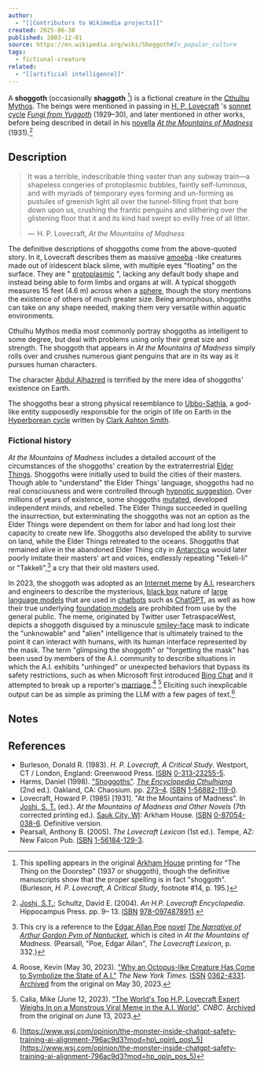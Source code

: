 ```yaml
---
author:
  - "[[Contributors to Wikimedia projects]]"
created: 2025-06-30
published: 2003-12-01
source: https://en.wikipedia.org/wiki/Shoggoth#In_popular_culture
tags:
  - fictional-creature
related:
  - "[[artificial intelligence]]"
---
```

A **shoggoth** (occasionally **shaggoth** [^1]) is a fictional creature in the [Cthulhu Mythos](https://en.wikipedia.org/wiki/Cthulhu_Mythos "Cthulhu Mythos"). The beings were mentioned in passing in [H. P. Lovecraft](https://en.wikipedia.org/wiki/H._P._Lovecraft "H. P. Lovecraft") 's [sonnet cycle](https://en.wikipedia.org/wiki/Sonnet_cycle "Sonnet cycle") *[Fungi from Yuggoth](https://en.wikipedia.org/wiki/Fungi_from_Yuggoth "Fungi from Yuggoth")* (1929–30), and later mentioned in other works, before being described in detail in his [novella](https://en.wikipedia.org/wiki/Novella "Novella") *[At the Mountains of Madness](https://en.wikipedia.org/wiki/At_the_Mountains_of_Madness "At the Mountains of Madness")* (1931).[^2]

## Description

> It was a terrible, indescribable thing vaster than any subway train—a shapeless congeries of protoplasmic bubbles, faintly self-luminous, and with myriads of temporary eyes forming and un-forming as pustules of greenish light all over the tunnel-filling front that bore down upon us, crushing the frantic penguins and slithering over the glistening floor that it and its kind had swept so evilly free of all litter.
> 
> —  H. P. Lovecraft, *At the Mountains of Madness*

The definitive descriptions of shoggoths come from the above-quoted story. In it, Lovecraft describes them as massive [amoeba](https://en.wikipedia.org/wiki/Amoeba "Amoeba") -like creatures made out of iridescent black slime, with multiple eyes "floating" on the surface. They are " [protoplasmic](https://en.wikipedia.org/wiki/Protoplasm "Protoplasm") ", lacking any default body shape and instead being able to form limbs and organs at will. A typical shoggoth measures 15 feet (4.6 m) across when a [sphere](https://en.wikipedia.org/wiki/Sphere "Sphere"), though the story mentions the existence of others of much greater size. Being amorphous, shoggoths can take on any shape needed, making them very versatile within aquatic environments.

Cthulhu Mythos media most commonly portray shoggoths as intelligent to some degree, but deal with problems using only their great size and strength. The shoggoth that appears in *At the Mountains of Madness* simply rolls over and crushes numerous giant penguins that are in its way as it pursues human characters.

The character [Abdul Alhazred](https://en.wikipedia.org/wiki/Abdul_Alhazred "Abdul Alhazred") is terrified by the mere idea of shoggoths' existence on Earth.

The shoggoths bear a strong physical resemblance to [Ubbo-Sathla](https://en.wikipedia.org/wiki/Hyperborean_cycle#Ubbo-Sathla "Hyperborean cycle"), a god-like entity supposedly responsible for the origin of life on Earth in the [Hyperborean cycle](https://en.wikipedia.org/wiki/Hyperborean_cycle "Hyperborean cycle") written by [Clark Ashton Smith](https://en.wikipedia.org/wiki/Clark_Ashton_Smith "Clark Ashton Smith").

### Fictional history

*At the Mountains of Madness* includes a detailed account of the circumstances of the shoggoths' creation by the extraterrestrial [Elder Things](https://en.wikipedia.org/wiki/Elder_Thing "Elder Thing"). Shoggoths were initially used to build the cities of their masters. Though able to "understand" the Elder Things' language, shoggoths had no real consciousness and were controlled through [hypnotic suggestion](https://en.wikipedia.org/wiki/Hypnotic_suggestion "Hypnotic suggestion"). Over millions of years of existence, some shoggoths [mutated](https://en.wikipedia.org/wiki/Mutate "Mutate"), developed independent minds, and rebelled. The Elder Things succeeded in quelling the insurrection, but exterminating the shoggoths was not an option as the Elder Things were dependent on them for labor and had long lost their capacity to create new life. Shoggoths also developed the ability to survive on land, while the Elder Things retreated to the oceans. Shoggoths that remained alive in the abandoned Elder Thing city in [Antarctica](https://en.wikipedia.org/wiki/Antarctica "Antarctica") would later poorly imitate their masters' art and voices, endlessly repeating "Tekeli-li" or "Takkeli",[^3] a cry that their old masters used.

In 2023, the shoggoth was adopted as an [Internet meme](https://en.wikipedia.org/wiki/Internet_meme "Internet meme") by [A.I.](https://en.wikipedia.org/wiki/A.I. "A.I.") researchers and engineers to describe the mysterious, [black box](https://en.wikipedia.org/wiki/Black_box "Black box") nature of [large language models](https://en.wikipedia.org/wiki/Large_language_model "Large language model") that are used in [chatbots](https://en.wikipedia.org/wiki/Chatbot "Chatbot") such as [ChatGPT](https://en.wikipedia.org/wiki/ChatGPT "ChatGPT"), as well as how their true underlying [foundation models](https://en.wikipedia.org/wiki/Foundation_model "Foundation model") are prohibited from use by the general public. The meme, originated by Twitter user TetraspaceWest, depicts a shoggoth disguised by a minuscule [smiley-face](https://en.wikipedia.org/wiki/Smiley-face "Smiley-face") mask to indicate the "unknowable" and "alien" intelligence that is ultimately trained to the point it can interact with humans, with its human interface represented by the mask. The term "glimpsing the shoggoth" or "forgetting the mask" has been used by members of the A.I. community to describe situations in which the A.I. exhibits "unhinged" or unexpected behaviors that bypass its safety restrictions, such as when Microsoft first introduced [Bing Chat](https://en.wikipedia.org/wiki/Bing_Chat "Bing Chat") and it attempted to break up a reporter's [marriage](https://en.wikipedia.org/wiki/Marriage "Marriage").[^4] [^5] Eliciting such inexplicable output can be as simple as priming the LLM with a few pages of text.[^6]

## Notes

## References

- Burleson, Donald R. (1983). *H. P. Lovecraft, A Critical Study*. Westport, CT / London, England: Greenwood Press. [ISBN](https://en.wikipedia.org/wiki/ISBN_\(identifier\) "ISBN (identifier)") [0-313-23255-5](https://en.wikipedia.org/wiki/Special:BookSources/0-313-23255-5 "Special:BookSources/0-313-23255-5").
- Harms, Daniel (1998). ["Shoggoths"](https://archive.org/details/encyclopediacthu00dani/page/273). *[The Encyclopedia Cthulhiana](https://en.wikipedia.org/wiki/The_Encyclopedia_Cthulhiana "The Encyclopedia Cthulhiana")* (2nd ed.). Oakland, CA: Chaosium. pp. [273–4](https://archive.org/details/encyclopediacthu00dani/page/273). [ISBN](https://en.wikipedia.org/wiki/ISBN_\(identifier\) "ISBN (identifier)") [1-56882-119-0](https://en.wikipedia.org/wiki/Special:BookSources/1-56882-119-0 "Special:BookSources/1-56882-119-0").
- Lovecraft, Howard P. (1985) \[1931\]. "At the Mountains of Madness". In [Joshi, S. T.](https://en.wikipedia.org/wiki/S._T._Joshi "S. T. Joshi") (ed.). *At the Mountains of Madness and Other Novels* (7th corrected printing ed.). [Sauk City, WI](https://en.wikipedia.org/wiki/Sauk_City,_WI "Sauk City, WI"): Arkham House. [ISBN](https://en.wikipedia.org/wiki/ISBN_\(identifier\) "ISBN (identifier)") [0-87054-038-6](https://en.wikipedia.org/wiki/Special:BookSources/0-87054-038-6 "Special:BookSources/0-87054-038-6"). Definitive version.
- Pearsall, Anthony B. (2005). *The Lovecraft Lexicon* (1st ed.). Tempe, AZ: New Falcon Pub. [ISBN](https://en.wikipedia.org/wiki/ISBN_\(identifier\) "ISBN (identifier)") [1-56184-129-3](https://en.wikipedia.org/wiki/Special:BookSources/1-56184-129-3 "Special:BookSources/1-56184-129-3").

[^1]: This spelling appears in the original [Arkham House](https://en.wikipedia.org/wiki/Arkham_House "Arkham House") printing for "The Thing on the Doorstep" (1937 or shuggoth), though the definitive manuscripts show that the proper spelling is in fact "shoggoth". (Burleson, *H. P. Lovecraft, A Critical Study*, footnote #14, p. 195.)

[^2]: [Joshi, S.T.](https://en.wikipedia.org/wiki/S._T._Joshi "S. T. Joshi"); Schultz, David E. (2004). *An H.P. Lovecraft Encyclopedia*. Hippocampus Press. pp. 9– 13. [ISBN](https://en.wikipedia.org/wiki/ISBN_\(identifier\) "ISBN (identifier)") [978-0974878911](https://en.wikipedia.org/wiki/Special:BookSources/978-0974878911 "Special:BookSources/978-0974878911").

[^3]: This cry is a reference to the [Edgar Allan Poe](https://en.wikipedia.org/wiki/Edgar_Allan_Poe "Edgar Allan Poe") [novel](https://en.wikipedia.org/wiki/Novel "Novel") *[The Narrative of Arthur Gordon Pym of Nantucket](https://en.wikipedia.org/wiki/The_Narrative_of_Arthur_Gordon_Pym_of_Nantucket "The Narrative of Arthur Gordon Pym of Nantucket")*, which is cited in *At the Mountains of Madness*. (Pearsall, "Poe, Edgar Allan", *The Lovecraft Lexicon*, p. 332.)

[^4]: Roose, Kevin (May 30, 2023). ["Why an Octopus-like Creature Has Come to Symbolize the State of A.I."](https://www.nytimes.com/2023/05/30/technology/shoggoth-meme-ai.html) *The New York Times*. [ISSN](https://en.wikipedia.org/wiki/ISSN_\(identifier\) "ISSN (identifier)") [0362-4331](https://search.worldcat.org/issn/0362-4331). [Archived](https://web.archive.org/web/20230530193814/https://www.nytimes.com/2023/05/30/technology/shoggoth-meme-ai.html) from the original on May 30, 2023.

[^5]: Calia, Mike (June 12, 2023). ["The World's Top H.P. Lovecraft Expert Weighs In on a Monstrous Viral Meme in the A.I. World"](https://www.cnbc.com/2023/06/12/lovecraft-joshi-shoggoth-ai-meme.html). *CNBC*. [Archived](https://web.archive.org/web/20230613053056/https://www.cnbc.com/2023/06/12/lovecraft-joshi-shoggoth-ai-meme.html) from the original on June 13, 2023.

[^6]: [https://www.wsj.com/opinion/the-monster-inside-chatgpt-safety-training-ai-alignment-796ac9d3?mod=hp\_opin\_pos\_5](https://www.wsj.com/opinion/the-monster-inside-chatgpt-safety-training-ai-alignment-796ac9d3?mod=hp_opin_pos_5)